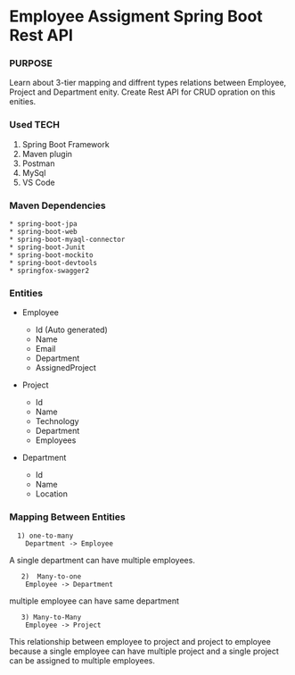 # Employee Assigment Spring Boot Rest API

### PURPOSE
Learn about 3-tier mapping and diffrent types relations between Employee, Project and Department enity. Create Rest API for CRUD opration on this enities. 

### Used TECH

1) Spring Boot Framework
2) Maven plugin
3) Postman
4) MySql
5) VS Code

### Maven Dependencies

    * spring-boot-jpa
    * spring-boot-web
    * spring-boot-myaql-connector
    * spring-boot-Junit
    * spring-boot-mockito
    * spring-boot-devtools
    * springfox-swagger2

### Entities


* Employee 
    * Id (Auto generated)
    * Name
    * Email
    * Department
    * AssignedProject

* Project
    * Id
    * Name
    * Technology
    * Department
    * Employees

* Department
    * Id
    * Name
    * Location


### Mapping Between Entities


      1) one-to-many
        Department -> Employee 
A single department can have multiple employees.
      
       2)  Many-to-one 
        Employee -> Department
multiple employee can have same department 
 
       3) Many-to-Many
        Employee -> Project
This relationship between employee to project and project to employee because a single employee can have multiple project and a single project can be assigned to multiple employees.

